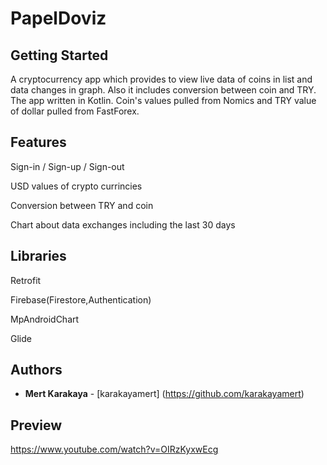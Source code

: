 # PapelDoviz
## Getting Started

A cryptocurrency app which provides to view live data of coins in list and data changes in graph.
Also it includes conversion between coin and TRY.
The app written in Kotlin. Coin's values pulled from Nomics and TRY value of dollar pulled from FastForex.


## Features

Sign-in / Sign-up / Sign-out

USD values of crypto currincies

Conversion between TRY and coin

Chart about data exchanges including the last 30 days


## Libraries

Retrofit

Firebase(Firestore,Authentication)

MpAndroidChart

Glide


## Authors

* **Mert Karakaya** - [karakayamert] (https://github.com/karakayamert)

## Preview

https://www.youtube.com/watch?v=OIRzKyxwEcg

